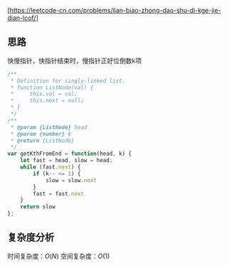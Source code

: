 [https://leetcode-cn.com/problems/lian-biao-zhong-dao-shu-di-kge-jie-dian-lcof/]
## 思路
快慢指针，快指针结束时，慢指针正好位倒数k项

```js
/**
 * Definition for singly-linked list.
 * function ListNode(val) {
 *     this.val = val;
 *     this.next = null;
 * }
 */
/**
 * @param {ListNode} head
 * @param {number} k
 * @return {ListNode}
 */
var getKthFromEnd = function(head, k) {
    let fast = head, slow = head;
    while (fast.next) {
        if (k-- <= 1) {
            slow = slow.next
        }
        fast = fast.next
    }
    return slow
};
```

## 复杂度分析

时间复杂度：$O(N)$
空间复杂度：$O(1)$

